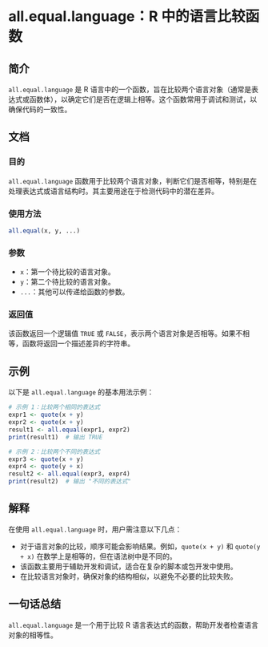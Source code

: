<!--
Meta Description: # all.equal.language：R 中的语言比较函数 ## 简介 `all.equal.language` 是 R 语言中的一个函数，旨在比较两个语言对象（通常是表达式或函数体），以确定它们是否在逻辑上相等。这个函数常用于调试和测试，以确保代码的一致性。 ## 文档 ### 目的 `all...
Meta Keywords: all, equal, language, quote, true
-->

# all.equal.language：R 中的语言比较函数

## 简介
`all.equal.language` 是 R 语言中的一个函数，旨在比较两个语言对象（通常是表达式或函数体），以确定它们是否在逻辑上相等。这个函数常用于调试和测试，以确保代码的一致性。

## 文档
### 目的
`all.equal.language` 函数用于比较两个语言对象，判断它们是否相等，特别是在处理表达式或语言结构时。其主要用途在于检测代码中的潜在差异。

### 使用方法
```R
all.equal(x, y, ...)
```

### 参数
- `x`：第一个待比较的语言对象。
- `y`：第二个待比较的语言对象。
- `...`：其他可以传递给函数的参数。

### 返回值
该函数返回一个逻辑值 `TRUE` 或 `FALSE`，表示两个语言对象是否相等。如果不相等，函数将返回一个描述差异的字符串。

## 示例
以下是 `all.equal.language` 的基本用法示例：

```R
# 示例 1：比较两个相同的表达式
expr1 <- quote(x + y)
expr2 <- quote(x + y)
result1 <- all.equal(expr1, expr2)
print(result1)  # 输出 TRUE

# 示例 2：比较两个不同的表达式
expr3 <- quote(x + y)
expr4 <- quote(y + x)
result2 <- all.equal(expr3, expr4)
print(result2)  # 输出 "不同的表达式"
```

## 解释
在使用 `all.equal.language` 时，用户需注意以下几点：
- 对于语言对象的比较，顺序可能会影响结果。例如，`quote(x + y)` 和 `quote(y + x)` 在数学上是相等的，但在语法树中是不同的。
- 该函数主要用于辅助开发和调试，适合在复杂的脚本或包开发中使用。
- 在比较语言对象时，确保对象的结构相似，以避免不必要的比较失败。

## 一句话总结
`all.equal.language` 是一个用于比较 R 语言表达式的函数，帮助开发者检查语言对象的相等性。